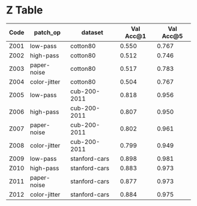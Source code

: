 # Z Table

| Code | patch_op | dataset | Val Acc@1 | Val Acc@5 |
|------|----------|---------|-----------|-----------|
| Z001 | low-pass | cotton80 | 0.550 | 0.767 |
| Z002 | high-pass | cotton80 | 0.512 | 0.746 |
| Z003 | paper-noise | cotton80 | 0.517 | 0.783 |
| Z004 | color-jitter | cotton80 | 0.504 | 0.767 |
| Z005 | low-pass | cub-200-2011 | 0.818 | 0.956 |
| Z006 | high-pass | cub-200-2011 | 0.807 | 0.950 |
| Z007 | paper-noise | cub-200-2011 | 0.802 | 0.961 |
| Z008 | color-jitter | cub-200-2011 | 0.799 | 0.949 |
| Z009 | low-pass | stanford-cars | 0.898 | 0.981 |
| Z010 | high-pass| stanford-cars|0.883|0.973|
| Z011 | paper-noise | stanford-cars|0.877|0.973|
| Z012 | color-jitter | stanford-cars|0.884|0.975|